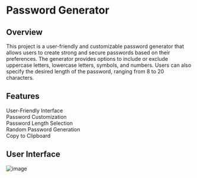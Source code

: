 # Password Generator

## Overview

This project is a user-friendly and customizable password generator that allows users to create strong and secure passwords based on their preferences. The generator           provides   options to include or exclude uppercase letters, lowercase letters, symbols, and numbers. Users can also specify the desired length of the password, ranging from    8 to 20        characters.

## Features

  User-Friendly Interface\
  Password Customization\
  Password Length Selection\
  Random Password Generation\
  Copy to Clipboard

  ## User Interface

  ![image](https://github.com/janith720/React-Password-Generator/assets/85020879/d1aa22bc-932e-49bc-b488-8b7ba494a9f0)

  
  
